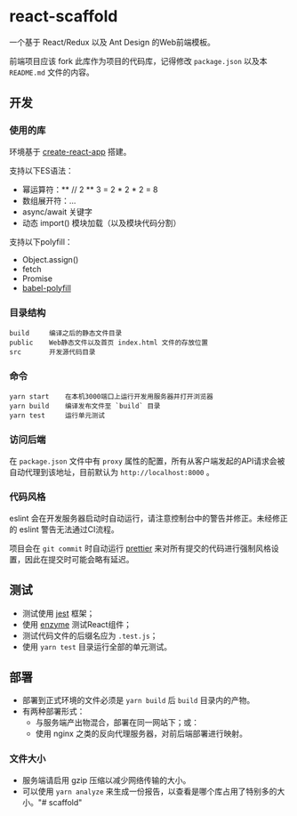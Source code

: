 # react-scaffold
一个基于 React/Redux 以及 Ant Design 的Web前端模板。

前端项目应该 fork 此库作为项目的代码库，记得修改 `package.json` 以及本 `README.md` 文件的内容。

## 开发

### 使用的库

环境基于 [create-react-app](https://github.com/facebookincubator/create-react-app) 搭建。

支持以下ES语法：
* 幂运算符：**  // 2 ** 3 = 2 * 2 * 2 = 8
* 数组展开符：...
* async/await 关键字
* 动态 import() 模块加载（以及模块代码分割） 

支持以下polyfill：
* Object.assign()
* fetch
* Promise
* [babel-polyfill](https://babeljs.io/docs/usage/polyfill/)

### 目录结构

```
build     编译之后的静态文件目录
public    Web静态文件以及首页 index.html 文件的存放位置
src       开发源代码目录
```

### 命令

```
yarn start    在本机3000端口上运行开发用服务器并打开浏览器
yarn build    编译发布文件至 `build` 目录
yarn test     运行单元测试
```

### 访问后端

在 `package.json` 文件中有 `proxy` 属性的配置，所有从客户端发起的API请求会被自动代理到该地址，目前默认为 `http://localhost:8000` 。

### 代码风格

eslint 会在开发服务器启动时自动运行，请注意控制台中的警告并修正。未经修正的 eslint 警告无法通过CI流程。

项目会在 `git commit` 时自动运行 [prettier](https://github.com/prettier/prettier) 来对所有提交的代码进行强制风格设置，因此在提交时可能会略有延迟。

## 测试

* 测试使用 [jest](https://facebook.github.io/jest/) 框架；
* 使用 [enzyme](https://github.com/airbnb/enzyme) 测试React组件；
* 测试代码文件的后缀名应为 `.test.js`；
* 使用 `yarn test` 目录运行全部的单元测试。

## 部署

* 部署到正式环境的文件必须是 `yarn build` 后 `build` 目录内的产物。
* 有两种部署形式：
  * 与服务端产出物混合，部署在同一网站下；或：
  * 使用 nginx 之类的反向代理服务器，对前后端部署进行映射。

### 文件大小

* 服务端请启用 gzip 压缩以减少网络传输的大小。
* 可以使用 `yarn analyze` 来生成一份报告，以查看是哪个库占用了特别多的大小。"# scaffold" 

